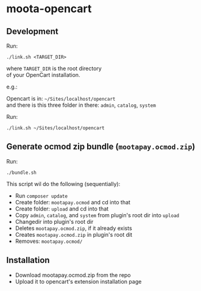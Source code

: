 # moota-opencart

## Development
Run:

    ./link.sh <TARGET_DIR>
  
where `TARGET_DIR` is the root directory  
of your OpenCart installation.

e.g.:  

Opencart is in: `~/Sites/localhost/opencart`  
and there is this three folder in there: `admin`, `catalog`, `system`  

Run:

    ./link.sh ~/Sites/localhost/opencart

## Generate ocmod zip bundle (`mootapay.ocmod.zip`)

Run:

    ./bundle.sh

This script wil do the following (sequentially):

- Run `composer update`
- Create folder: `mootapay.ocmod` and cd into that
- Create folder: `upload` and cd into that
- Copy `admin`, `catalog`, and `system` from plugin's root dir into `upload`
- Changedir into plugin's root dir
- Deletes `mootapay.ocmod.zip`, if it already exists
- Creates `mootapay.ocmod.zip` in plugin's root dit
- Removes: `mootapay.ocmod/`

## Installation
- Download mootapay.ocmod.zip from the repo
- Upload it to opencart's extension installation page
